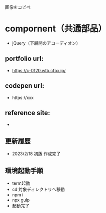 画像をコピペ

# compornent（共通部品）
- jQuery（下展開のアコーディオン）

## portfolio url:

- https://c-0120.wtb.cfbx.jp/

## codepen url:
- https://xxx

## reference site:
- 

## 更新履歴

- 2023/2/18 初版 作成完了

## 環境起動手順
- term起動
- cd 対象ディレクトリへ移動
- npm i
- npx gulp
- 起動完了
